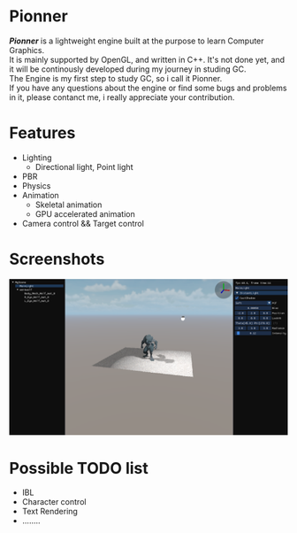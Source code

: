 # Pionner
***Pionner*** is a lightweight engine built at the purpose to learn Computer Graphics.<br>
It is mainly supported by OpenGL, and written in C++. It's not done yet, and it will be continously developed during my journey in studing GC.<br>
The Engine is my first step to study GC, so i call it Pionner.<br>
If you have any questions about the engine or find some bugs and problems in it, please contanct me, i really appreciate your contribution.

# Features

- Lighting
  - Directional light, Point light
- PBR
- Physics
- Animation
  - Skeletal animation
  - GPU accelerated animation
- Camera control && Target control

# Screenshots

[![demon_screenshoots](https://github.com/lyzirving/Pionner/blob/main/screenshots/pionner_screenshots_0.png)](https://github.com/lyzirving/Pionner/blob/main/screenshots/screenshots_demon_0.png)<br>

# Possible TODO list

- IBL
- Character control
- Text Rendering
- ........

